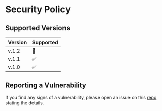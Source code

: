 # Security Policy

## Supported Versions

| Version | Supported          |
| ------- | ------------------ |
| v.1.2   | 👾                 |
| v.1.1   | :white_check_mark: |
| v.1.0   | :white_check_mark: |


## Reporting a Vulnerability

If you find any signs of a vulnerability, please open an issue on this [repo](https://github.com/janithcooray/lin_os_swap_mod/issues/new) stating the details.
